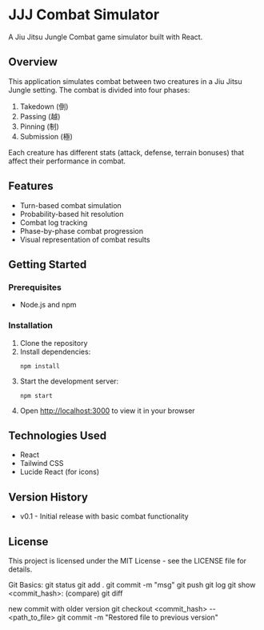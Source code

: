 # JJJ Combat Simulator

A Jiu Jitsu Jungle Combat game simulator built with React.

## Overview

This application simulates combat between two creatures in a Jiu Jitsu Jungle setting. The combat is divided into four phases:
1. Takedown (倒)
2. Passing (越)
3. Pinning (制)
4. Submission (極)

Each creature has different stats (attack, defense, terrain bonuses) that affect their performance in combat.

## Features

- Turn-based combat simulation
- Probability-based hit resolution
- Combat log tracking
- Phase-by-phase combat progression
- Visual representation of combat results

## Getting Started

### Prerequisites

- Node.js and npm

### Installation

1. Clone the repository
2. Install dependencies:
   ```
   npm install
   ```
3. Start the development server:
   ```
   npm start
   ```
4. Open [http://localhost:3000](http://localhost:3000) to view it in your browser

## Technologies Used

- React
- Tailwind CSS
- Lucide React (for icons)

## Version History

- v0.1 - Initial release with basic combat functionality

## License

This project is licensed under the MIT License - see the LICENSE file for details. 

Git Basics:
git status
git add .
git commit -m "msg"
git push
git log
git show <commit_hash>:<path>
(compare)  git diff <has1><hash2>

new commit with older version
git checkout <commit_hash> -- <path_to_file>
git commit -m "Restored file to previous version"
